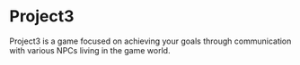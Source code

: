# Project3
Project3 is a game focused on achieving your goals through communication with various NPCs living in the game world.
